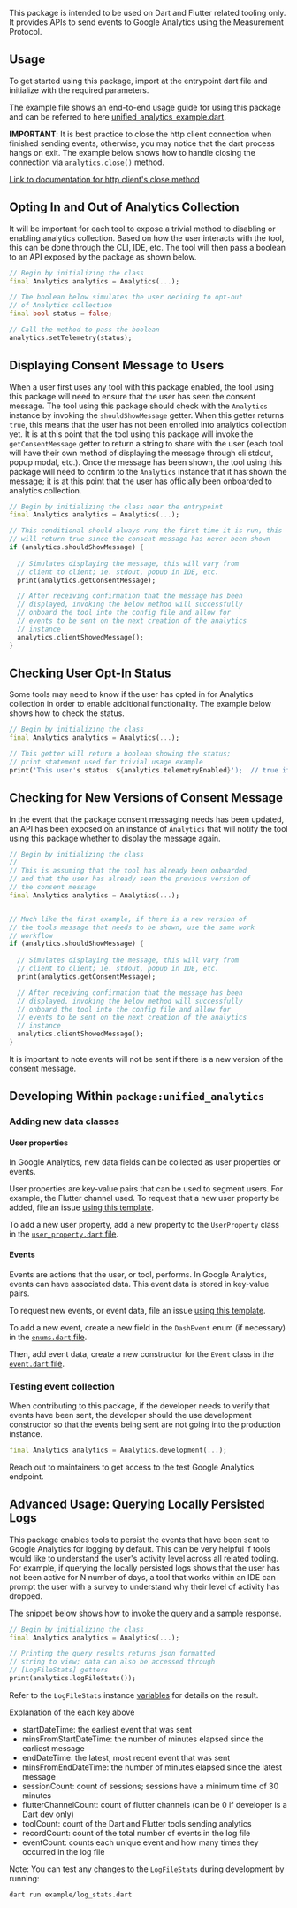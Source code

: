 This package is intended to be used on Dart and Flutter related tooling only.
It provides APIs to send events to Google Analytics using the Measurement Protocol.

## Usage

To get started using this package, import at the entrypoint dart file and
initialize with the required parameters.

The example file shows an end-to-end usage guide for using this package and
can be referred to here [unified_analytics_example.dart](example/unified_analytics_example.dart).

**IMPORTANT**: It is best practice to close the http client connection when finished
sending events, otherwise, you may notice that the dart process hangs on exit. The example below
shows how to handle closing the connection via `analytics.close()` method.

[Link to documentation for http client's close method](https://pub.dev/documentation/http/latest/http/Client-class.html)


## Opting In and Out of Analytics Collection

It will be important for each tool to expose a trivial method to
disabling or enabling analytics collection. Based on how the user interacts
with the tool, this can be done through the CLI, IDE, etc. The tool will
then pass a boolean to an API exposed by the package as shown below.

```dart
// Begin by initializing the class
final Analytics analytics = Analytics(...);

// The boolean below simulates the user deciding to opt-out
// of Analytics collection
final bool status = false;

// Call the method to pass the boolean
analytics.setTelemetry(status);
```

## Displaying Consent Message to Users

When a user first uses any tool with this package enabled, the tool using
this package will need to ensure that the user has seen the consent message.
The tool using this package should check with the `Analytics` instance
by invoking the `shouldShowMessage` getter. When this getter returns
`true`, this means that the user has not been enrolled into analytics
collection yet. It is at this point that the tool using this package will
invoke the `getConsentMessage` getter to return a string to share with the
user (each tool will have their own method of displaying the message
through cli stdout, popup modal, etc.). Once the message has been shown,
the tool using this package will need to confirm to the `Analytics` instance
that it has shown the message; it is at this point that the user has
officially been onboarded to analytics collection.



```dart
// Begin by initializing the class near the entrypoint
final Analytics analytics = Analytics(...);

// This conditional should always run; the first time it is run, this
// will return true since the consent message has never been shown
if (analytics.shouldShowMessage) {
  
  // Simulates displaying the message, this will vary from
  // client to client; ie. stdout, popup in IDE, etc.
  print(analytics.getConsentMessage);

  // After receiving confirmation that the message has been
  // displayed, invoking the below method will successfully
  // onboard the tool into the config file and allow for
  // events to be sent on the next creation of the analytics
  // instance
  analytics.clientShowedMessage();
}
```

## Checking User Opt-In Status

Some tools may need to know if the user has opted in for Analytics
collection in order to enable additional functionality. The example below
shows how to check the status.

```dart
// Begin by initializing the class
final Analytics analytics = Analytics(...);

// This getter will return a boolean showing the status;
// print statement used for trivial usage example
print('This user's status: ${analytics.telemetryEnabled}');  // true if opted-in
```

## Checking for New Versions of Consent Message

In the event that the package consent messaging needs has been updated, an
API has been exposed on an instance of `Analytics` that will notify the tool
using this package whether to display the message again.

```dart
// Begin by initializing the class
//
// This is assuming that the tool has already been onboarded
// and that the user has already seen the previous version of
// the consent message
final Analytics analytics = Analytics(...);


// Much like the first example, if there is a new version of
// the tools message that needs to be shown, use the same work
// workflow
if (analytics.shouldShowMessage) {
  
  // Simulates displaying the message, this will vary from
  // client to client; ie. stdout, popup in IDE, etc.
  print(analytics.getConsentMessage);

  // After receiving confirmation that the message has been
  // displayed, invoking the below method will successfully
  // onboard the tool into the config file and allow for
  // events to be sent on the next creation of the analytics
  // instance
  analytics.clientShowedMessage();
}
```

It is important to note events will not be sent if there is a new version of
the consent message.

## Developing Within `package:unified_analytics`

### Adding new data classes

#### User properties
In Google Analytics, new data fields can be collected as user properties 
or events. 

User properties are key-value pairs that can be used to segment users. For example, 
the Flutter channel used. To request that a new user property 
be added, file an issue [using this template](https://github.com/dart-lang/tools/issues/new?template=unified_analytics_user_property.yml). 

To add a new user property, add a new property to the `UserProperty` class 
in the [`user_property.dart` file](./lib/src/user_property.dart). 

#### Events
Events are actions that the user, or tool, performs. In Google Analytics, 
events can have associated data. This event data is stored 
in key-value pairs. 

To request new events, or event data, file an issue 
[using this template](https://github.com/dart-lang/tools/issues/new?template=unified_analytics_event.yml).

To add a new event, create a new field in the `DashEvent` enum (if necessary) in
the [`enums.dart` file](./lib/src/enums.dart). 

Then, add event data, create a new constructor for the `Event` class 
in the [`event.dart` file](./lib/src/event.dart).


### Testing event collection

When contributing to this package, if the developer needs to verify that
events have been sent, the developer should the use development constructor
so that the events being sent are not going into the production instance.

```dart
final Analytics analytics = Analytics.development(...);
```

Reach out to maintainers to get access to the test Google Analytics endpoint.

## Advanced Usage: Querying Locally Persisted Logs

This package enables  tools to persist the events that have been sent
to Google Analytics for logging by default. This can be very helpful if
tools would like to understand the user's activity level across all
related tooling. For example, if querying the locally persisted logs
shows that the user has not been active for N number of days, a tool that
works within an IDE can prompt the user with a survey to understand why their
level of activity has dropped.

The snippet below shows how to invoke the query and a sample response.

```dart
// Begin by initializing the class
final Analytics analytics = Analytics(...);

// Printing the query results returns json formatted
// string to view; data can also be accessed through
// [LogFileStats] getters
print(analytics.logFileStats());
```
Refer to the `LogFileStats` instance [variables](lib/src/log_handler.dart) for details on the result.

Explanation of the each key above

- startDateTime: the earliest event that was sent
- minsFromStartDateTime: the number of minutes elapsed since the earliest message
- endDateTime: the latest, most recent event that was sent
- minsFromEndDateTime: the number of minutes elapsed since the latest message
- sessionCount: count of sessions; sessions have a minimum time of 30 minutes
- flutterChannelCount: count of flutter channels (can be 0 if developer is a Dart dev only)
- toolCount: count of the Dart and Flutter tools sending analytics
- recordCount: count of the total number of events in the log file
- eventCount: counts each unique event and how many times they occurred in the log file

Note: You can test any changes to the `LogFileStats` during development by running:

```shell
dart run example/log_stats.dart
```